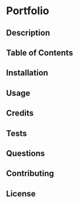 # Portfolio

## Description

## Table of Contents

## Installation

## Usage

## Credits

## Tests

## Questions

## Contributing

## License
